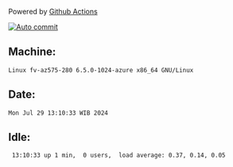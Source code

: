 Powered by [Github Actions](https://github.com/features/actions)

[![Auto commit](https://github.com/hiage/workstation/workflows/Auto%20commit/badge.svg)](https://github.com/hiage/workstation/actions?query=workflow%3A%22Auto+commit%22)

## Machine:
```
Linux fv-az575-280 6.5.0-1024-azure x86_64 GNU/Linux
```
## Date:
```
Mon Jul 29 13:10:33 WIB 2024
```
## Idle:
```
 13:10:33 up 1 min,  0 users,  load average: 0.37, 0.14, 0.05
```
